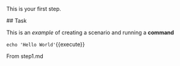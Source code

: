 This is your first step.

## Task

This is an _example_ of creating a scenario and running a **command**

`echo 'Hello World'`{{execute}}


From step1.md
